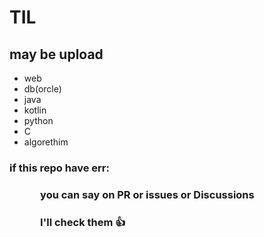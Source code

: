 # TIL
## may be upload 
- web
- db(orcle)
- java
- kotlin
- python
- C
- algorethim

### if this repo have err:
###    you can say on PR or issues or Discussions
###    I'll check them 👍
